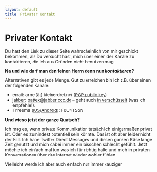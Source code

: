 ```yaml
---
layout: default
title: Privater Kontakt
---
```

# Privater Kontakt
Du hast den Link zu dieser Seite wahrscheinlich von mir geschickt bekommen, als Du versucht hast, mich über einen der Kanäle zu kontaktieren, die ich aus Gründen nicht benutzen mag.

**Na und wie darf man den feinen Herrn denn nun *kontaktieren*?**

Alternativen gibt es jede Menge. Gut zu erreichen bin ich z.B. über einen der folgenden Kanäle:

* email: arne \[ät\] kleinerdrei.net ([PGP public key](/files/85A8013B.asc))
* [jabber](http://www.jabber.de/was-ist-jabber/): [pattex@jabber.ccc.de](xmpp:pattex@jabber.ccc.de) – geht auch [in verschüsselt](/legacy/2008-01-18-verschlusseltes-chatten-mit-pidgin-und-otr-unter-windows-fur-anfanger.html) (was ich empfehle!).
* Threema ([iOS](https://itunes.apple.com/de/app/threema/id578665578?mt=8&uo=4)/[Android](https://play.google.com/store/apps/details?id=ch.threema.app)): F6C4TS5N

**Und wieso jetzt der ganze Quatsch?**

Ich mag es, wenn private Kommunikation tatsächlich einigermaßen privat ist. Oder es zumindest potentiell sein könnte. Das ist oft aber leider nicht der Fall. Ich habe Twitter Direct Messages und diesen ganzen Käse lange Zeit genutzt und mich dabei immer ein bisschen schlecht gefühlt. Jetzt möchte ich einfach mal tun was ich für richtig halte und mich in privaten Konversationen über das Internet wieder wohler fühlen.

Vielleicht werde ich aber auch einfach nur immer kauziger.
